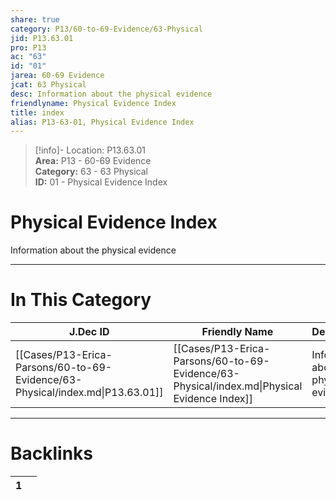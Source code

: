 ```yaml
---  
share: true  
category: P13/60-to-69-Evidence/63-Physical  
jid: P13.63.01  
pro: P13  
ac: "63"  
id: "01"  
jarea: 60-69 Evidence  
jcat: 63 Physical  
desc: Information about the physical evidence  
friendlyname: Physical Evidence Index  
title: index  
alias: P13-63-01, Physical Evidence Index  
---  
```

  
>[!info]- Location: P13.63.01  
>**Area:** P13 - 60-69 Evidence  
>**Category:** 63 - 63 Physical  
>**ID:** 01 - Physical Evidence Index  
  
# Physical Evidence Index  
  
Information about the physical evidence  
   
  
  
---  
# In This Category  
  
| J.Dec ID                                                                      | Friendly Name                                                                               | Description                             |  
| ----------------------------------------------------------------------------- | ------------------------------------------------------------------------------------------- | --------------------------------------- |  
| [[Cases/P13-Erica-Parsons/60-to-69-Evidence/63-Physical/index.md\|P13.63.01]] | [[Cases/P13-Erica-Parsons/60-to-69-Evidence/63-Physical/index.md\|Physical Evidence Index]] | Information about the physical evidence |  
  
  
---  
# Backlinks  
<div><table class="dataview table-view-table"><thead class="table-view-thead"><tr class="table-view-tr-header"><th class="table-view-th"><span></span><span class="dataview small-text">1</span></th><th class="table-view-th"><span></span></th></tr></thead><tbody class="table-view-tbody"></tbody></table></div>